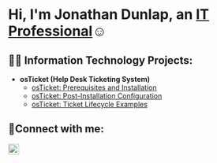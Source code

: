 <h1>Hi, I'm Jonathan Dunlap, an <a href="https://linkedin.com/in/jonathan-dunlap-829b3b16a/">IT Professional</a>☺</h1>

<h2>👨‍💻 Information Technology Projects:</h2>

- <b>osTicket (Help Desk Ticketing System)</b>
  - [osTicket: Prerequisites and Installation](https://github.com/dunlapjonathan44/osticket-prereqs)
  - [osTicket: Post-Installation Configuration](https://github.com/dunlapjonathan44/post-install-config)
  - [osTicket: Ticket Lifecycle Examples](https://github.com/dunlapjonathan44/ticket-lifecycle)


<h2>🤳Connect with me:</h2>


[<img align="left" alt="Josh | LinkedIn" width="22px" src="https://cdn.jsdelivr.net/npm/simple-icons@v3/icons/linkedin.svg" />][linkedin]


[linkedin]: https://linkedin.com/in/jonathan-dunlap-829b3b16a/
